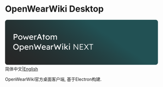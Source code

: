 # OpenWearWiki Desktop
![](banner_next.png)
简体中文|[English](README.en.md)

OpenWearWiki官方桌面客户端, 基于Electron构建.
